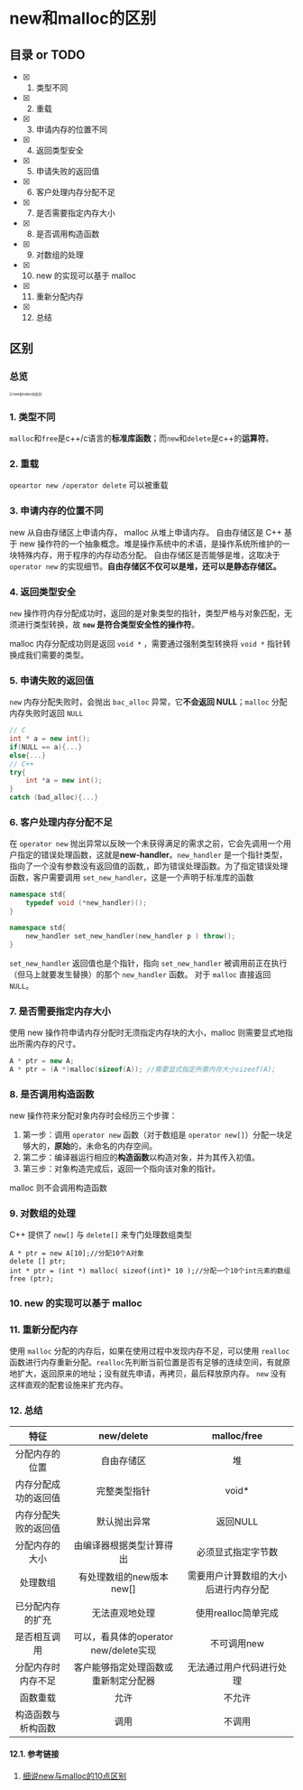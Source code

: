# new和malloc的区别

## 目录 or TODO

- [x] 1. 类型不同
- [x] 2. 重载
- [x] 3. 申请内存的位置不同
- [x] 4. 返回类型安全
- [x] 5. 申请失败的返回值
- [x] 6. 客户处理内存分配不足
- [x] 7. 是否需要指定内存大小
- [x] 8. 是否调用构造函数
- [x] 9. 对数组的处理
- [x] 10. new 的实现可以基于 malloc
- [x] 11. 重新分配内存
- [x] 12. 总结

## 区别

### 总览

<img src="https://images.961110.xyz/images/2021/09/28/newmalloc.png" alt="new和malloc的区别" style="zoom:40%;" />

### 1. 类型不同

`malloc`和`free`是c++/c语言的**标准库函数**；而`new`和`delete`是c++的**运算符**。

### 2. 重载

`opeartor new /operator delete` 可以被重载

### 3. 申请内存的位置不同

new 从自由存储区上申请内存， malloc 从堆上申请内存。
自由存储区是 C++ 基于 new 操作符的一个抽象概念。堆是操作系统中的术语，是操作系统所维护的一块特殊内存，用于程序的内存动态分配。
自由存储区是否能够是堆，这取决于 `operator new` 的实现细节。**自由存储区不仅可以是堆，还可以是静态存储区。**

### 4. 返回类型安全

`new` 操作符内存分配成功时，返回的是对象类型的指针，类型严格与对象匹配，无须进行类型转换，故 **`new` 是符合类型安全性的操作符**。

malloc 内存分配成功则是返回 `void *` ，需要通过强制类型转换将 `void *` 指针转换成我们需要的类型。

### 5. 申请失败的返回值

`new` 内存分配失败时，会抛出 `bac_alloc` 异常，它**不会返回 NULL**；`malloc` 分配内存失败时返回 `NULL`

```c++
// C
int * a = new int();
if(NULL == a){...}
else{...}
// C++
try{
    int *a = new int();
}
catch (bad_alloc){...}
```

### 6. 客户处理内存分配不足

在 `operator new` 抛出异常以反映一个未获得满足的需求之前，它会先调用一个用户指定的错误处理函数，这就是**new-handler**。`new_handler` 是一个指针类型，指向了一个没有参数没有返回值的函数,，即为错误处理函数。为了指定错误处理函数，客户需要调用 `set_new_handler`，这是一个声明于标准库的函数

```c++
namespace std{
    typedef void (*new_handler)();
}

namespace std{
    new_handler set_new_handler(new_handler p ) throw();
}
```

`set_new_handler` 返回值也是个指针，指向 `set_new_handler` 被调用前正在执行（但马上就要发生替换）的那个 `new_handler` 函数。
对于 `malloc` 直接返回 `NULL`。

### 7. 是否需要指定内存大小

使用 new 操作符申请内存分配时无须指定内存块的大小，malloc 则需要显式地指出所需内存的尺寸。

```c++
A * ptr = new A;
A * ptr = (A *)malloc(sizeof(A)); //需要显式指定所需内存大小sizeof(A); 
```

### 8. 是否调用构造函数

new 操作符来分配对象内存时会经历三个步骤：

1. 第一步：调用 `operator new` 函数（对于数组是 `operator new[]`）分配一块足够大的，**原始**的，未命名的内存空间。
2. 第二步：编译器运行相应的**构造函数**以构造对象，并为其传入初值。
3. 第三步：对象构造完成后，返回一个指向该对象的指针。

malloc 则不会调用构造函数

### 9. 对数组的处理

C++ 提供了 `new[]` 与 `delete[]` 来专门处理数组类型

```
A * ptr = new A[10];//分配10个A对象
delete [] ptr;
int * ptr = (int *) malloc( sizeof(int)* 10 );//分配一个10个int元素的数组
free (ptr);
```

### 10. new 的实现可以基于 malloc



### 11. 重新分配内存

使用 `malloc` 分配的内存后，如果在使用过程中发现内存不足，可以使用 `realloc` 函数进行内存重新分配。`realloc`先判断当前位置是否有足够的连续空间，有就原地扩大，返回原来的地址；没有就先申请，再拷贝，最后释放原内存。
`new` 没有这样直观的配套设施来扩充内存。

### 12. 总结

|         特征         |              new/delete               |             malloc/free              |
| :------------------: | :-----------------------------------: | :----------------------------------: |
|    分配内存的位置    |              自由存储区               |                  堆                  |
| 内存分配成功的返回值 |             完整类型指针              |                void*                 |
| 内存分配失败的返回值 |             默认抛出异常              |               返回NULL               |
|    分配内存的大小    |       由编译器根据类型计算得出        |          必须显式指定字节数          |
|       处理数组       |       有处理数组的new版本new[]        | 需要用户计算数组的大小后进行内存分配 |
|   已分配内存的扩充   |            无法直观地处理             |         使用realloc简单完成          |
|     是否相互调用     | 可以，看具体的operator new/delete实现 |             不可调用new              |
|  分配内存时内存不足  | 客户能够指定处理函数或重新制定分配器  |       无法通过用户代码进行处理       |
|       函数重载       |                 允许                  |                不允许                |
|  构造函数与析构函数  |                 调用                  |                不调用                |

#### 12.1. 参考链接

1. [细说new与malloc的10点区别](https://www.cnblogs.com/qg-whz/p/5140930.html)

